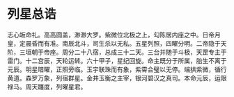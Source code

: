 # 列星总诰

志心皈命礼。高高圆盖，渺渺大罗。紫微位北极之上，勾陈居内座之中。日帝月皇，定晨昏而有准。南辰北斗，司生杀以无私。五星列照，四曜分明。二帝隐于天阶，三垣朝于帝座。周分二十八宿，总成三十二天。三台并随于斗极，天罡专主于雷门。十二宫辰，天轮运转。六十甲子，星纪回旋。命主既分于所属，胎生不离于元辰。明星暗曜，正照旁临。玉宇联珠而有象，紫霄合璧以无停。端拱紫微，循行黄道。森罗万象，列宿群星。金井玉衡之主宰，银河碧汉之真司。本命元辰，运限禄马。周天躔度，列曜星君。

